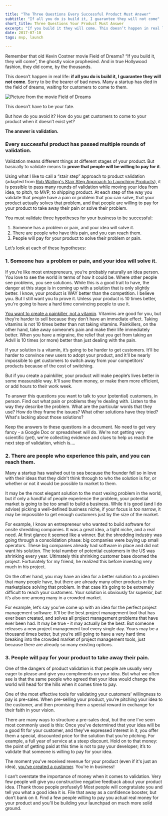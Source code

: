 ```yaml
---

title: "The Three Questions Every Successful Product Must Answer"
subtitle: "If all you do is build it, I guarantee they will not come"
short_title: Three Questions Your Product Must Answer
excerpt: "If you build it they will come. This doesn’t happen in real life: if all you do is build it, I guarantee they will not come. Sorry to be the bearer of bad news. Many a startup has died in the field of dreams, waiting for customers to come to them."
date: 2017-07-10
tags: mvp, launch

---
```


Remember that old Kevin Costner movie Field of Dreams? “If you build it, they will come”, the ghostly voice prophesied. And in true Hollywood fashion, they did come, by the thousands.

This doesn’t happen in real life: **if all you do is build it, I guarantee they will not come**. Sorry to be the bearer of bad news. Many a startup has died in the field of dreams, waiting for customers to come to them.

![Picture from the movie Field of Dreams](./field-of-dreams.gif)

This doesn’t have to be your fate.

But how do you avoid it? How do you get customers to come to your product when it doesn’t exist yet?

**The answer is validation.**

### Every successful product has passed multiple rounds of validation.

Validation means different things at different stages of your product. But basically to validate means to **prove that people will be willing to pay for it**.

Using what I like to call a “stair step” approach to product validation (adapted from <a href="http://www.startupsfortherestofus.com/episodes/episode-222-the-stair-step-approach-to-launching-products">Rob Walling's Stair Step Approach to Launching Products</a>), it is possible to pass many rounds of validation while moving your idea from idea, to pitch, to MVP, to shipping product. At each step of the way you validate that people have a pain or problem that you can solve, that your product actually solves that problem, and that people are willing to pay for your product to take away their pain or solve their problem.

You must validate three hypotheses for your business to be successful:

1.  Someone has a problem or pain, and your idea will solve it.
2.  There are people who have this pain, and you can reach them.
3.  People will pay for your product to solve their problem or pain.

Let’s look at each of these hypotheses:

### 1. Someone has  a problem or pain, and your idea will solve it.

If you’re like most entrepreneurs, you’re probably naturally an idea person. You love to see the world in terms of how it could be. Where other people see problems, you see solutions. While this is a good trait to have, the danger at this stage is in coming up with a solution that is only slightly better. I know, your product is WAY better than the competition. I believe you. But I still want you to prove it. Unless your product is 10 times better, you're going to have a hard time convincing people to use it.

<a href="https://www.entrepreneur.com/article/230736">You want to create a painkiller, not a vitamin</a>. Vitamins are good for you, but they’re harder to sell because they don’t have an immediate effect. Taking vitamins is not 10 times better than not taking vitamins. Painkillers, on the other hand, take away someone’s pain and make their life immediately better. When you have a migraine, the relief that you get from taking an Advil is 10 times (or more) better than just dealing with the pain.

If your solution is a vitamin, it’s going to be harder to get customers. It’ll be harder to convince new users to adopt your product, and it’ll be nearly impossible to get customers to switch away from your competitors’ products because of the cost of switching.

But if you create a painkiller, your product will make people’s lives better in some measurable way. It’ll save them money, or make them more efficient, or add hours to their work week.

To answer this questions you want to talk to your (potential) customers, in person. Find out what pain or problems they're dealing with. Listen to the way they describe the problem. What are the particular words that they use? How do they frame the issues? What other solutions have they tried? What's lacking about those solutions?

Keep the answers to these questions in a document. No need to get very fancy - a Google Doc or spreadsheet will do. We're not getting very scientific (yet), we're collecting evidence and clues to help us reach the next step of validation, which is....

### 2. There are people who experience this pain, and you can reach them.

Many a startup has washed out to sea because the founder fell so in love with their ideas that they didn't think through to who the solution is for, or whether or not it would be possible to market to them.

It may be the most elegant solution to the most vexing problem in the world, but if only a handful of people experience the problem, your potential market is going to be too small to build a business. While it is good (and I do advise) picking a well-defined business niche, if your focus is <em>too</em> narrow, it may be impossible to get enough customers just by the size of the market.

For example, I know an entrepreneur who wanted to build software for onsite shredding companies. It was a great idea, a tight niche, and a real need. At first glance it seemed like a winner. But the shredding industry was going through a consolidation phase: big companies were buying up small operators. These big companies already had software in place and did not want his solution. The total number of potential customers in the US was shrinking every year. Ultimately this shrinking customer base doomed the project. Fortunately for my friend, he realized this before investing very much in his project.

On the other hand, you may have an idea for a better solution to a problem that many people have, but there are already many other products in the marketplace solving that problem. In that case it’s going to be extremely difficult to reach your customers. Your solution is obviously far superior, but it’s also one among many in a crowded market.

For example, let’s say you’ve come up with an idea for the perfect project management software. It’ll be the best project management tool that has ever been created, and solves all project management problems that have ever been had. It may be true - it may actually be the best. But someone releases a new project management tool every single day. Yours may be a thousand times better, but you’re still going to have a very hard time breaking into the crowded market of project management tools, just because there are already so many existing options.

### 3. People will pay for your product to take away their pain.

One of the dangers of product validation is that people are usually very eager to please and give you compliments on your idea. But what we often see is that the same people who agreed that your idea would change the world will head for the hills when it comes time to pay.

One of the most effective tools for validating your customers’ willingness to pay is pre-sales. When pre-selling your product, you’re pitching your idea to the customer, and then promising them a special reward in exchange for their faith in your vision.

There are many ways to structure a pre-sales deal, but the one I’ve seen most commonly used is this: Once you’ve determined that your idea will be a good fit for your customer, and they’ve expressed interest in it, you offer them a special, discounted price for the solution that you’re pitching. For example, a full year of service at a steep discount. Hold on to that money: the point of getting paid at this time is not to pay your developer; it’s to validate that someone is willing to pay for your idea.

The moment you've received revenue for your product (even if it's just an idea), [you've created a customer](/articles/the-purpose-of-business-is-to-create-and-keep-a-customer). You're in business!

I can’t overstate the importance of money when it comes to validation. Very few people will give you constructive negative feedback about your product idea. (Thank those people profusely!) Most people will congratulate you and tell you what a good idea it is. File that away as a confidence booster, but don’t bank on it. Find a few people willing to pay you actual real money for your product and you’ll be building your launchpad on much more solid ground.


